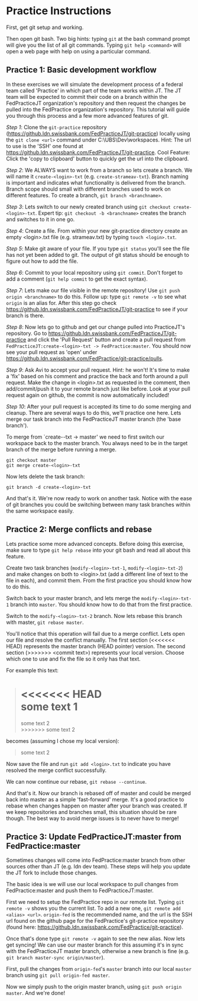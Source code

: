 Practice Instructions
=====================

First, get git setup and working.

Then open git bash.  Two big hints: typing `git` at the bash command prompt will give you the list of all git commands.  Typing `git help <command>` will open a web page with help on using a particular command.

## Practice 1: Basic development workflow

In these exercises we will simulate the development process of a federal team called 'Practice' in which part of the team works within JT.  The JT team will be expected to commit their code on a branch within the FedPracticeJT organization's repository and then request the changes be pulled into the FedPractice organization's repository.  This tutorial will guide you through this process and a few more advanced features of git.

*Step 1*: Clone the `git-practice` repository (https://github.ldn.swissbank.com/FedPracticeJT/git-practice) locally using the `git clone <url>` command under C:\UBS\Dev\workspaces.  Hint: The url to use is the 'SSH' one found at https://github.ldn.swissbank.com/FedPracticeJT/git-practice.  Cool Feature: Click the 'copy to clipboard' button to quickly get the url into the clipboard.

*Step 2*: We ALWAYS want to work from a branch so lets create a branch.  We will name it `create-<login>-txt` (e.g. `create-strameav-txt`).  Branch naming is important and indicates what functionality is delivered from the branch.  Branch scope should small with different branches used to work on different features.  To create a branch, `git branch <branchname>`.

*Step 3*: Lets switch to our newly created branch using `git checkout create-<login>-txt`.  Expert tip: `git checkout -b <branchname>` creates the branch and switches to it in one go.

*Step 4*: Create a file.  From within your new git-practice directory create an empty \<login\>.txt file (e.g. strameav.txt) by typing `touch <login>.txt`.

*Step 5*: Make git aware of your file.  If you type `git status` you'll see the file has not yet been added to git.  The output of git status should be enough to figure out how to add the file.

*Step 6*: Commit to your local repository using `git commit`.  Don't forget to add a comment (`git help commit` to get the exact syntax).

*Step 7*: Lets make our file visible in the remote repository!  Use `git push origin <branchname>` to do this.  Follow up: type `git remote -v` to see what `origin` is an alias for.  After this step go check https://github.ldn.swissbank.com/FedPracticeJT/git-practice to see if your branch is there.

*Step 8*: Now lets go to github and get our change pulled into PracticeJT's repository.  Go to https://github.ldn.swissbank.com/FedPracticeJT/git-practice and click the 'Pull Request' button and create a pull request from `FedPracticeJT:create-<login>-txt -> FedPractice:master`.  You should now see your pull request as 'open' under https://github.ldn.swissbank.com/FedPractice/git-practice/pulls.

*Step 9*: Ask Avi to accept your pull request.  Hint: he won't!  It's time to make a 'fix' based on his comment and practice the back and forth around a pull request.  Make the change in \<login\>.txt as requested in the comment, then add/commit/push it to your remote branch just like before.  Look at your pull request again on github, the commit is now automatically included!

*Step 10*: After your pull request is accepted its time to do some merging and cleanup.  There are several ways to do this, we'll practice one here.  Lets merge our task branch into the FedPracticeJT master branch (the 'base branch').

To merge from `create-<login>-txt -> master' we need to first switch our workspace back to the master branch.  You always need to be in the target branch of the merge before running a merge.

`git checkout master`   
`git merge create-<login>-txt`   

Now lets delete the task branch:

`git branch -d create-<login>-txt`

And that's it.  We're now ready to work on another task.  Notice with the ease of git branches you could be switching between many task branches within the same workspace easily.

## Practice 2: Merge conflicts and rebase

Lets practice some more advanced concepts.  Before doing this exercise, make sure to type `git help rebase` into your git bash and read all about this feature.

Create two task branches (`modify-<login>-txt-1`, `modify-<login>-txt-2`) and make changes on both to \<login\>.txt (add a different line of text to the file in each), and commit them.  From the first practice you should know how to do this.

Switch back to your master branch, and lets merge the `modify-<login>-txt-1` branch into `master`.  You should know how to do that from the first practice.

Switch to the `modify-<login>-txt-2` branch.  Now lets rebase this branch with master, `git rebase master`.

You'll notice that this operation will fail due to a merge conflict.  Lets open our file and resolve the conflict manually.  The first section (\<\<\<\<\<\<\< HEAD) represents the master branch (HEAD pointer) version.  The second section (\>\>\>\>\>\>\> \<commit text\>) represents your local version.  Choose which one to use and fix the file so it only has that text.

For example this text:

> <<<<<<< HEAD   
> some text 1   
>  =======   
> some text 2   
> \>\>\>\>\>\>\> some text 2   

becomes (assuming I chose my local version):

> some text 2   

Now save the file and run `git add <login>.txt` to indicate you have resolved the merge conflict successfully.

We can now continue our rebase, `git rebase --continue`.

And that's it. Now our branch is rebased off of master and could be merged back into master as a simple 'fast-forward' merge.  It's a good practice to rebase when changes happen on master after your branch was created.  If we keep repositories and branches small, this situation should be rare though.  The best way to avoid merge issues is to never have to merge!

## Practice 3: Update FedPracticeJT:master from FedPractice:master

Sometimes changes will come into FedPractice:master branch from other sources other than JT (e.g. ldn dev team).  These steps will help you update the JT fork to include those changes.

The basic idea is we will use our local workspace to pull changes from FedPractice:master and push them to FedPracticeJT:master.

First we need to setup the FedPractice repo in our remote list.  Typing `git remote -v` shows you the current list.  To add a new one, `git remote add <alias> <url>`.  `origin-fed` is the recommended name, and the url is the SSH url found on the github page for the FedPractice's git-practice repository (found here: https://github.ldn.swissbank.com/FedPractice/git-practice).

Once that's done type `git remote -v` again to see the new alias.  Now lets get syncing!  We can use our master branch for this assuming it's in sync with the FedPracticeJT master branch, otherwise a new branch is fine (e.g. `git branch master-sync origin/master`).

First, pull the changes from `origin-fed`'s `master` branch into our local `master` branch using `git pull origin-fed master`.

Now we simply push to the origin master branch, using `git push origin master`.  And we're done!
